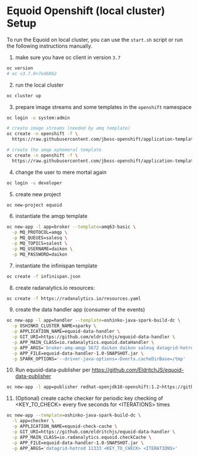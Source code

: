 # Equoid Openshift (local cluster) Setup

To run the Equoid on local cluster, you can use the `start.sh` script or run the following instructions manually.

1. make sure you have oc client in version `3.7`
```bash
oc version
# oc v3.7.0+7ed6862
```
2. run the local cluster
```bash
oc cluster up
```

3. prepare image streams and some templates in the `openshift` namespace
```bash
oc login -u system:admin
```

```bash
# create image streams (needed by amq template)
oc create -n openshift -f \
  https://raw.githubusercontent.com/jboss-openshift/application-templates/master/jboss-image-streams.json
```

```bash
# create the amqp ephemeral template
oc create -n openshift -f \
  https://raw.githubusercontent.com/jboss-openshift/application-templates/master/amq/amq63-basic.json
```

4. change the user to mere mortal again
```bash
oc login -u developer
```

5. create new project
```bash
oc new-project equoid
```

6. instantiate the amqp template
```bash 
oc new-app -l app=broker --template=amq63-basic \
  -p MQ_PROTOCOL=amqp \
  -p MQ_QUEUES=salesq \
  -p MQ_TOPICS=salest \
  -p MQ_USERNAME=daikon \
  -p MQ_PASSWORD=daikon
```

7. instantiate the infinispan template
```bash
oc create -f infinispan.json
```

8. create radanalytics.io resources:
```bash
oc create -f https://radanalytics.io/resources.yaml
```

9. create the data handler app (consumer of the events)
```bash
oc new-app -l app=handler --template=oshinko-java-spark-build-dc \
  -p OSHINKO_CLUSTER_NAME=sparky \
  -p APPLICATION_NAME=equoid-data-handler \
  -p GIT_URI=https://github.com/eldritchjs/equoid-data-handler \
  -p APP_MAIN_CLASS=io.radanalytics.equoid.dataHandler \
  -p APP_ARGS='broker-amq-amqp 5672 daikon daikon salesq datagrid-hotrod 11333 10 6 0.9' \
  -p APP_FILE=equoid-data-handler-1.0-SNAPSHOT.jar \
  -p SPARK_OPTIONS='--driver-java-options=-Dvertx.cacheDirBase=/tmp'
```

10. Run equoid-data-publisher per https://github.com/EldritchJS/equoid-data-publisher
```bash
oc new-app -l app=publisher redhat-openjdk18-openshift:1.2~https://github.com/EldritchJS/equoid-data-publisher
```

11. (Optional) create cache checker for periodic key checking of \<KEY\_TO\_CHECK\> every five seconds for \<ITERATIONS\> times
```bash
oc new-app --template=oshinko-java-spark-build-dc \
  -l app=checker \
  -p APPLICATION_NAME=equoid-check-cache \
  -p GIT_URI=https://github.com/eldritchjs/equoid-data-handler \
  -p APP_MAIN_CLASS=io.radanalytics.equoid.checkCache \
  -p APP_FILE=equoid-data-handler-1.0-SNAPSHOT.jar \
  -p APP_ARGS='datagrid-hotrod 11333 <KEY_TO_CHECK> <ITERATIONS>'
```

